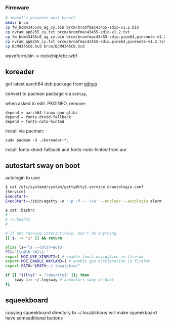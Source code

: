 ### Firmware
``` sh
# smaeul's pinenote-next kernel
mkdir brcm
cp fw_bcm43455c0_ag_cy.bin brcm/brcmfmac43455-sdio-v1.2.bin
cp nvram_ap6255_cy.txt brcm/brcmfmac43455-sdio-v1.2.txt
cp fw_bcm43455c0_ag_cy.bin brcm/brcmfmac43455-sdio.pine64,pinenote-v1.2.bin
cp nvram_ap6255_cy.txt brcm/brcmfmac43455-sdio.pine64,pinenote-v1.2.txt
cp BCM4345C0.hcd brcm/BCM4345C0.hcd
```
waveform.bin -> rockchip/ebc.wbf

## koreader
get latest aarch64 deb package from [github](https://github.com/koreader/koreader/releases)

convert to pacman package via ```debtap```,

when asked to edit .PKGINFO, remove:
```
depend = aarch64-linux-gnu-glibc
depend = fonts-droid-fallback
depend = fonts-noto-hinted
```
  
install via pacman:
```
sudo pacman -U ./koreader-*.
```

install fonts-droid-fallback and fonts-noto-hinted from aur

## autostart sway on boot
autologin to user
``` sh
$ cat /etc/systemd/system/getty@tty1.service.d/autologin.conf
[Service]
ExecStart=
ExecStart=-/sbin/agetty -o '-p -f -- \\u' --noclear --autologin alarm - $TERM
```

``` sh
$ cat .bashrc 
#
# ~/.bashrc
#

# If not running interactively, don't do anything
[[ $- != *i* ]] && return

alias ls='ls --color=auto'
PS1='[\u@\h \W]\$ '
export MOZ_USE_XINPUT2=1 # enable touch navigation in firefox
export MOZ_ENABLE_WAYLAND=1 # enable gpu acceleration in firefox
export PATH="$PATH:~/.local/bin/"

if [[ "$(tty)" = "/dev/tty1" ]]; then
	sway 2>> ~/.logsway # autostart sway on boot
fi
```

## squeekboard
copying squeekboard directory to ~/.local/share/ will make squeekboard have someaditional buttons
